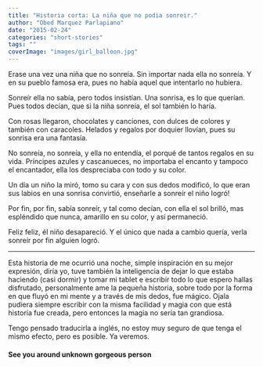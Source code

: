 ```yaml
---
title: "Historia corta: La niña que no podia sonreir."
author: "Obed Marquez Parlapiano"
date: "2015-02-24"
categories: "short-stories"
tags: ""
coverImage: "images/girl_balloon.jpg"
---
```


Erase una vez una niña que no sonreía. Sin importar nada ella no sonreía. Y en su pueblo famosa era, pues no había aquel que intentarlo no hubiera.

Sonreír ella no sabía, pero todos insistían. Una sonrisa, es lo que querían. Pues todos decían, que si la niña sonreía, el sol también lo haría.

Con rosas llegaron, chocolates y canciones, con dulces de colores y también con caracoles. Helados y regalos por doquier llovían, pues su sonrisa era una fantasía.

No sonreía, no sonreía, y ella no entendía, el porqué de tantos regalos en su vida. Príncipes azules y cascanueces, no importaba el encanto y tampoco el encantador, ella los despreciaba con todo y su color.

Un día un niño la miró, tomo su cara y con sus dedos modificó, lo que eran sus labios en una sonrisa convirtió, enseñarle a sonreír el niño logró!

Por fin, por fin, sabía sonreír, y tal como decían, con ella el sol brilló, mas espléndido que nunca, amarillo en su color, y así permaneció.

Feliz feliz, él niño desapareció. Y el único que nada a cambio quería, verla sonreír por fin alguien logró.

* * *

Esta historia de me ocurrió una noche, simple inspiración en su mejor expresión, diría yo, tuve también la inteligencia de dejar lo que estaba haciendo (casi dormir) y tomar mi tablet e escribir todo lo que espero hallas disfrutado, personalmente ame la pequeña historia, sobre todo por la forma en que fluyó en mi mente y a través de mis dedos, fue mágico. Ojala pudiera siempre escribir con la misma facilidad y magia con que está historia fue creada, pero entonces la magia no sería tan grandiosa.

Tengo pensado traducirla a inglés, no estoy muy seguro de que tenga el mismo efecto, pero es posible. Ya veremos.

#### See you around unknown gorgeous person
